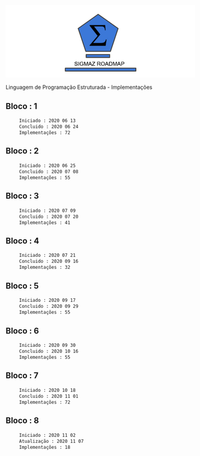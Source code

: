 ![RoadMap - Sigmaz](https://raw.githubusercontent.com/luandkg/Sigmaz/master/res/imagens/road.png)


Linguagem de Programação Estruturada - Implementações


  ## Bloco : 1
		 Iniciado : 2020 06 13
		 Concluido : 2020 06 24
		 Implementações : 72
  ## Bloco : 2
		 Iniciado : 2020 06 25
		 Concluido : 2020 07 08
		 Implementações : 55
  ## Bloco : 3
		 Iniciado : 2020 07 09
		 Concluido : 2020 07 20
		 Implementações : 41
  ## Bloco : 4
		 Iniciado : 2020 07 21
		 Concluido : 2020 09 16
		 Implementações : 32
  ## Bloco : 5
		 Iniciado : 2020 09 17
		 Concluido : 2020 09 29
		 Implementações : 55
  ## Bloco : 6
		 Iniciado : 2020 09 30
		 Concluido : 2020 10 16
		 Implementações : 55
  ## Bloco : 7
		 Iniciado : 2020 10 18
		 Concluido : 2020 11 01
		 Implementações : 72
##  Bloco : 8
		 Iniciado : 2020 11 02
		 Atualização : 2020 11 07
		 Implementações : 18